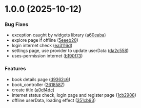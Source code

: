 # 1.0.0 (2025-10-12)


### Bug Fixes

* exception caught by widgets library ([a60eaba](https://github.com/lzsjrp/androidapp/commit/a60eaba59e8756332f2aba7e635dfbca25372d3f))
* explore page if offline ([5eeeb20](https://github.com/lzsjrp/androidapp/commit/5eeeb206a03ab2113d2c37e2c35fe68deff2c583))
* login internet check ([ea3116d](https://github.com/lzsjrp/androidapp/commit/ea3116d6a89091b7b87ecd38eb593b44efd8e6bf))
* settings page, use provider to update userData ([da2c558](https://github.com/lzsjrp/androidapp/commit/da2c55897a6978022f152472829b00aa956d1657))
* uses-permission internet ([b190f73](https://github.com/lzsjrp/androidapp/commit/b190f73866a2585c20582c0a808b471ca0fbc95b))


### Features

* book details page ([d9362c6](https://github.com/lzsjrp/androidapp/commit/d9362c63332eeea17e168f047c32fd62829e9550))
* book_controller ([2618587](https://github.com/lzsjrp/androidapp/commit/2618587dbcd5f3e0c030fdf1a4bbdeb11857a453))
* create title ([a0df4dc](https://github.com/lzsjrp/androidapp/commit/a0df4dca2db7fba3f0f8216a178a52340b19f773))
* internet status check, login page and register page ([1cb2988](https://github.com/lzsjrp/androidapp/commit/1cb2988f5ae783e71bd0f68e65c63d1653ca5b43))
* offline userData, loading effect ([351cb93](https://github.com/lzsjrp/androidapp/commit/351cb937065f0682ead212bd6a10b6f6ed505fd5))
